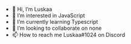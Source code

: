 - 👋 Hi, I’m Luskaa
- 👀 I’m interested in JavaScript
- 🌱 I’m currently learning Typescript
- 💞️ I’m looking to collaborate on none
- 📫 How to reach me Luskaa#1024 on Discord
